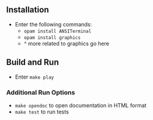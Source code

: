 ## Installation

* Enter the following commands:
    * `opam install ANSITerminal`
    * `opam install graphics`
    *  ^ more related to graphics go here

## Build and Run

* Enter `make play`

### Additional Run Options

* `make opendoc` to open documentation in HTML format
* `make test` to run tests
